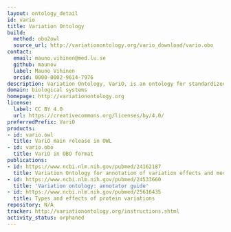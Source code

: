 ```yaml
---
layout: ontology_detail
id: vario
title: Variation Ontology
build:
  method: obo2owl
  source_url: http://variationontology.org/vario_download/vario.obo
contact:
  email: mauno.vihinen@med.lu.se
  github: maunov
  label: Mauno Vihinen
  orcid: 0000-0002-9614-7976
description: Variation Ontology, VariO, is an ontology for standardized, systematic description of effects, consequences and mechanisms of variations.
domain: biological systems
homepage: http://variationontology.org
license:
  label: CC BY 4.0
  url: https://creativecommons.org/licenses/by/4.0/
preferredPrefix: VariO
products:
- id: vario.owl
  title: VariO main release in OWL
- id: vario.obo
  title: VariO in OBO format
publications:
- id: https://www.ncbi.nlm.nih.gov/pubmed/24162187
  title: Variation Ontology for annotation of variation effects and mechanisms
- id: https://www.ncbi.nlm.nih.gov/pubmed/24533660
  title: 'Variation ontology: annotator guide'
- id: https://www.ncbi.nlm.nih.gov/pubmed/25616435
  title: Types and effects of protein variations
repository: N/A
tracker: http://variationontology.org/instructions.shtml
activity_status: orphaned
---
```

